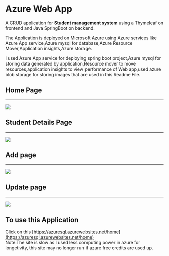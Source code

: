 # Azure Web App
A CRUD application for <b>Student management system</b> using a Thymeleaf on frontend and Java SpringBoot on backend.

The Application is deployed on Microsoft Azure using Azure services like Azure App service,Azure mysql for database,Azure Resource Mover,Application insights,Azure storage.

I used Azure App service for deploying spring boot project,Azure mysql for storing data generated by application,Resource mover to move resources,application insights to view 
performance of Web app,used azure blob storage for storing images that are used in this Readme File.
       

## Home Page
<hr>

![](https://azuregitimg.blob.core.windows.net/pic/Screenshot%202022-01-23%20214642.png)
## Student Details Page
<hr>

![](https://azuregitimg.blob.core.windows.net/pic/Screenshot%202022-01-23%20215813.png)
## Add page
<hr>

![](https://azuregitimg.blob.core.windows.net/pic/Screenshot%202022-01-23%20220021.png)
## Update page
<hr>



![](https://azuregitimg.blob.core.windows.net/pic/Screenshot%202022-01-23%20215936.png)
## To use this Application
Click on this [https://azuresql.azurewebsites.net/home](https://azuresql.azurewebsites.net/home)
<br>
Note:The site is slow as I used less computing power in azure for longetivity, this site may no longer run if azure free credits are used up.
